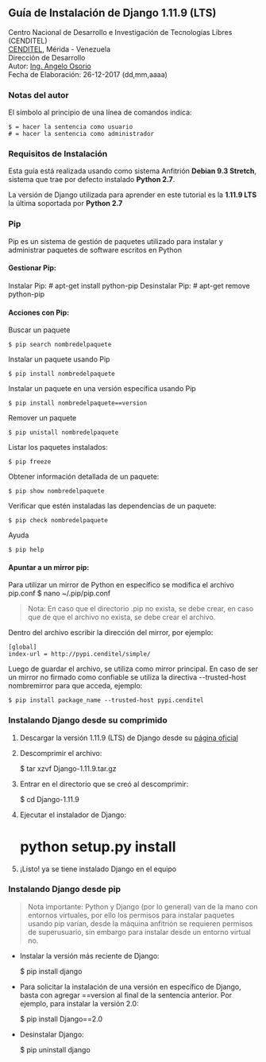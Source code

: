 ## Guía de Instalación de Django 1.11.9 (LTS)
Centro Nacional de Desarrollo e Investigación de Tecnologías Libres (CENDITEL) <br>
[CENDITEL](https://www.cenditel.gob.ve/), Mérida - Venezuela<br>
Dirección de Desarrollo<br>
Autor: [Ing. Angelo Osorio](https://twitter.com/Engel_PAIN)<br>
Fecha de Elaboración: 26-12-2017 (dd,mm,aaaa)


### Notas del autor
El símbolo al principio de una línea de comandos indica:

    $ = hacer la sentencia como usuario
    # = hacer la sentencia como administrador


### Requisitos de Instalación
Esta guía está realizada usando como sistema Anfitrión **Debian 9.3 Stretch**, sistema que trae por
defecto instalado **Python 2.7**.

La versión de Django utilizada para aprender en este tutorial es la **1.11.9 LTS** la última
soportada por **Python 2.7**


### Pip
Pip es un sistema de gestión de paquetes utilizado para instalar y administrar paquetes de software
escritos en Python

#### Gestionar Pip:

 Instalar Pip:
    # apt-get install python-pip
 Desinstalar Pip:
    # apt-get remove python-pip

#### Acciones con Pip:

Buscar un paquete

    $ pip search nombredelpaquete

Instalar un paquete usando Pip

    $ pip install nombredelpaquete

Instalar un paquete en una versión específica usando Pip

    $ pip install nombredelpaquete==version

Remover un paquete

    $ pip unistall nombredelpaquete

Listar los paquetes instalados:

    $ pip freeze

Obtener información detallada de un paquete:

    $ pip show nombredelpaquete

Verificar que estén instaladas las dependencias de un paquete:

    $ pip check nombredelpaquete

Ayuda

    $ pip help

#### Apuntar a un mirror pip:
 Para utilizar un mirror de Python en específico se modifica el archivo pip.conf
    $ nano ~/.pip/pip.conf
> Nota: En caso que el directorio .pip no exista, se debe crear, en caso que de que el archivo no
exista, se debe crear el archivo.

Dentro del archivo escribir la dirección del mirror, por ejemplo:

    [global]
    index-url = http://pypi.cenditel/simple/

Luego de guardar el archivo, se utiliza como mirror principal. En caso de ser un mirror no firmado
como confiable se utiliza la directiva --trusted-host nombremirror para que acceda, ejemplo:

    $ pip install package_name --trusted-host pypi.cenditel


### Instalando Django desde su comprimido
1. Descargar la versión 1.11.9 (LTS) de Django desde su [página oficial](https://www.djangoproject.com/download/1.11.9/tarball/)

2. Descomprimir el archivo:

    $ tar xzvf Django-1.11.9.tar.gz

3. Entrar en el directorio que se creó al descomprimir:
    
    $ cd Django-1.11.9

4. Ejecutar el instalador de Django:

    # python setup.py install

5. ¡Listo! ya se tiene instalado Django en el equipo


### Instalando Django desde pip

>Nota importante: Python y Django (por lo general) van de la mano con entornos virtuales, por ello
los permisos para instalar paquetes usando pip varían, desde la máquina anfitrión se requieren
permisos de superusuario, sin embargo para instalar desde un entorno virtual no.

* Instalar la versión más reciente de Django:

    $ pip install django

* Para solicitar la instalación de una versión en específico de Django, basta con agregar ==version
al final de la sentencia anterior. Por ejemplo, para instalar la versión 2.0:

    $ pip install Django==2.0

* Desinstalar Django:

    $ pip uninstall django